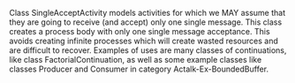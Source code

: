 Class SingleAcceptActivity models activities for which we MAY assume that they are going to receive (and accept) only one single message.
This class creates a process body with only one single message acceptance. This avoids creating infinite processes which will create wasted resources and are difficult to recover.
Examples of uses are many classes of continuations, like class FactorialContinuation, as well as some example classes like classes Producer and Consumer in category Actalk-Ex-BoundedBuffer.